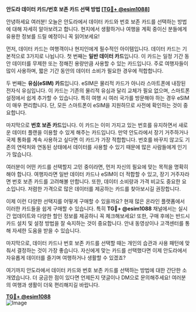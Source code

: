 **안도라 데이터 카드/번호 보존 카드 선택 방법 [[TG💪+ @esim1088](https://t.me/s/esim1088)]**

안녕하세요 여러분! 오늘은 안도라에서 데이터 카드와 번호 보존 카드를 선택하는 방법에 대해 자세히 알아보려고 합니다. 현지에서 생활하거나 여행을 계획 중이신 분들에게 유용한 정보를 드릴 예정이니 꼭 읽어보세요!

먼저, 데이터 카드는 여행객이나 현지인에게 필수적인 아이템입니다. 데이터 카드는 기본적으로 3가지로 나뉩니다. 첫 번째는 **일반 데이터 카드**입니다. 이 카드는 일정 기간 동안 데이터를 무제한 또는 정해진 용량만큼 사용할 수 있는 카드입니다. 주로 여행자들이 많이 사용하며, 짧은 기간 동안의 데이터 소비가 필요한 경우에 적합합니다.

두 번째는 **유심(eSIM) 카드**입니다. eSIM은 물리적 카드가 아니라 스마트폰에 내장된 전자식 유심입니다. 이 카드는 기존의 물리적 유심과 달리 교체가 필요 없으며, 스마트폰 설정에서 쉽게 추가할 수 있습니다. 특히 여행 시 여러 국가를 방문해야 하는 경우 eSIM이 매우 편리합니다. 단, 모든 스마트폰이 eSIM을 지원하므로 사전에 확인하는 것이 중요합니다.

마지막으로 **번호 보존 카드**입니다. 이 카드는 이미 가지고 있는 번호를 유지하면서 새로운 데이터 플랜을 이용할 수 있게 해주는 카드입니다. 만약 안도라에서 장기 거주하거나 국제 통화를 계속 사용하고 싶다면 이 카드가 가장 적합합니다. 번호를 바꾸지 않고도 기존의 연락처와 연동된 상태에서 데이터를 사용할 수 있기 때문에 많은 사람들에게 인기가 많습니다.

여러분이 어떤 카드를 선택할지 고민 중이라면, 먼저 자신의 필요에 맞는 목적을 명확히 해야 합니다. 여행자라면 일반 데이터 카드나 eSIM이 더 적합할 수 있고, 장기 거주자라면 번호 보존 카드를 고려해볼 만합니다. 또한, 데이터 소비량과 가격 비교도 중요한 요소입니다. 저렴한 가격으로 많은 데이터를 제공하는 카드를 찾아보시길 권장합니다.

이제 이런 다양한 선택지를 어떻게 구매할 수 있을까요? 현재 많은 온라인 플랫폼에서 이러한 카드들을 쉽게 구매할 수 있습니다. 특히 **TG💪+ @esim1088** 채널에서는 실시간 업데이트와 다양한 할인 정보를 제공하니 꼭 체크해보세요! 또한, 구매 후에는 반드시 카드 설치 및 설정 방법을 잘 숙지하는 것이 중요합니다. 안내 동영상이나 고객센터를 통해 자세한 도움을 받을 수 있습니다.

마지막으로, 데이터 카드나 번호 보존 카드를 선택할 때는 개인의 습관과 사용 패턴에 맞춰서 결정하는 것이 가장 좋습니다. 자신에게 맞는 카드를 선택했다면 이제 안도라에서 자유롭게 데이터를 즐기며 여행하거나 생활할 수 있겠죠?

여기까지 안도라에서 데이터 카드와 번호 보존 카드를 선택하는 방법에 대한 간단한 소개였습니다. 더 궁금한 점이 있다면 언제든지 댓글이나 DM으로 문의해주세요! 여러분의 여행과 생활이 더욱 편리해지길 바랍니다.

**[TG💪+ @esim1088](https://t.me/s/esim1088)**  
![Image](https://i.postimg.cc/Y0z9fWf4/image.png)